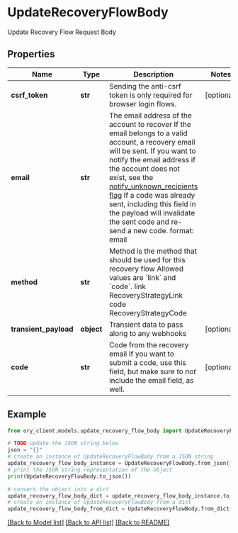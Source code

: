 # UpdateRecoveryFlowBody

Update Recovery Flow Request Body

## Properties

Name | Type | Description | Notes
------------ | ------------- | ------------- | -------------
**csrf_token** | **str** | Sending the anti-csrf token is only required for browser login flows. | [optional] 
**email** | **str** | The email address of the account to recover  If the email belongs to a valid account, a recovery email will be sent.  If you want to notify the email address if the account does not exist, see the [notify_unknown_recipients flag](https://www.ory.sh/docs/kratos/self-service/flows/account-recovery-password-reset#attempted-recovery-notifications)  If a code was already sent, including this field in the payload will invalidate the sent code and re-send a new code.  format: email | 
**method** | **str** | Method is the method that should be used for this recovery flow  Allowed values are &#x60;link&#x60; and &#x60;code&#x60;. link RecoveryStrategyLink code RecoveryStrategyCode | 
**transient_payload** | **object** | Transient data to pass along to any webhooks | [optional] 
**code** | **str** | Code from the recovery email  If you want to submit a code, use this field, but make sure to _not_ include the email field, as well. | [optional] 

## Example

```python
from ory_client.models.update_recovery_flow_body import UpdateRecoveryFlowBody

# TODO update the JSON string below
json = "{}"
# create an instance of UpdateRecoveryFlowBody from a JSON string
update_recovery_flow_body_instance = UpdateRecoveryFlowBody.from_json(json)
# print the JSON string representation of the object
print(UpdateRecoveryFlowBody.to_json())

# convert the object into a dict
update_recovery_flow_body_dict = update_recovery_flow_body_instance.to_dict()
# create an instance of UpdateRecoveryFlowBody from a dict
update_recovery_flow_body_from_dict = UpdateRecoveryFlowBody.from_dict(update_recovery_flow_body_dict)
```
[[Back to Model list]](../README.md#documentation-for-models) [[Back to API list]](../README.md#documentation-for-api-endpoints) [[Back to README]](../README.md)


